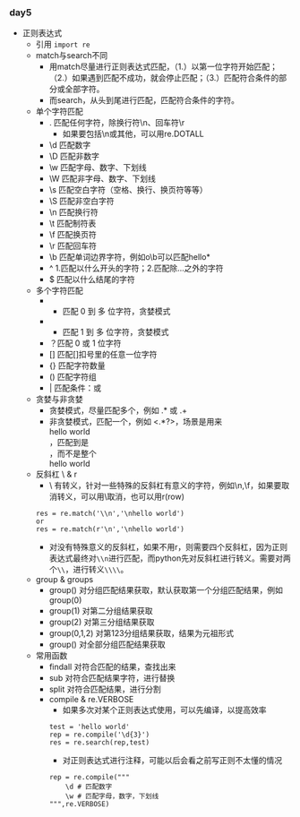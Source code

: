 ### day5

- 正则表达式
	- 引用
		`import re`
	- match与search不同
		- 用match尽量进行正则表达式匹配，（1.）以第一位字符开始匹配；（2.）如果遇到匹配不成功，就会停止匹配；（3.）匹配符合条件的部分或全部字符。
		- 而search，从头到尾进行匹配，匹配符合条件的字符。
	- 单个字符匹配
		- . 匹配任何字符，除换行符\n、回车符\r
			- 如果要包括\n或其他，可以用re.DOTALL
		- \d 匹配数字
		- \D 匹配非数字
		- \w 匹配字母、数字、下划线
		- \W 匹配非字母、数字、下划线
		- \s 匹配空白字符（空格、换行、换页符等等）
		- \S 匹配非空白字符
		- \n 匹配换行符
		- \t 匹配制符表
		- \f 匹配换页符
		- \r 匹配回车符
		- \b 匹配单词边界字符，例如o\b可以匹配hello*
		- ^ 1.匹配以什么开头的字符；2.匹配除...之外的字符
		- $ 匹配以什么结尾的字符
	- 多个字符匹配
		- * 匹配 0 到 多 位字符，贪婪模式
		- + 匹配 1 到 多 位字符，贪婪模式
		- ？匹配 0 或 1 位字符
		- [] 匹配[]扣号里的任意一位字符
		- {} 匹配字符数量
		- () 匹配字符组
		- | 匹配条件：或
	- 贪婪与非贪婪
		- 贪婪模式，尽量匹配多个，例如 .* 或 .+
		- 非贪婪模式，匹配一个，例如 <.*?>，场景是用来<div>hello world</div>，匹配到是<div>，而不是整个<div>hello world</div>
	- 反斜杠 \ & r
		- \ 有转义，针对一些特殊的反斜杠有意义的字符，例如\n,\f，如果要取消转义，可以用\\取消，也可以用r(row)
		```
		res = re.match('\\n','\nhello world')
		or
		res = re.match(r'\n','\nhello world')
		```
		- 对没有特殊意义的反斜杠，如果不用r，则需要四个反斜杠，因为正则表达式最终对`\\n`进行匹配，而python先对反斜杠进行转义。需要对两个`\\`，进行转义`\\\\`。
	- group & groups
		- group() 对分组匹配结果获取，默认获取第一个分组匹配结果，例如group(0)
		- group(1) 对第二分组结果获取
		- group(2) 对第三分组结果获取
		- group(0,1,2) 对第123分组结果获取，结果为元祖形式
		- group() 对全部分组匹配结果获取
	- 常用函数
		- findall 对符合匹配的结果，查找出来
		- sub 对符合匹配结果字符，进行替换
		- split 对符合匹配结果，进行分割
		- compile & re.VERBOSE
			- 如果多次对某个正则表达式使用，可以先编译，以提高效率
			```
			test = 'hello world'
			rep = re.compile('\d{3}')
			res = re.search(rep,test)
			```
			- 对正则表达式进行注释，可能以后会看之前写正则不太懂的情况
			```
			rep = re.compile("""
				\d # 匹配数字
				\w # 匹配字母，数字，下划线
			""",re.VERBOSE)
			```
